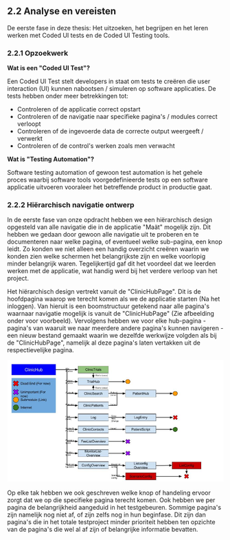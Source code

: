 ## 2.2 Analyse en vereisten

De eerste fase in deze thesis: Het uitzoeken, het begrijpen en het leren werken met Coded UI tests en de Coded UI Testing tools. 

### 2.2.1 Opzoekwerk

**Wat is een "Coded UI Test"?**

Een Coded UI Test stelt developers in staat om tests te creëren die user interaction (UI) kunnen nabootsen / simuleren op software applicaties. De tests hebben onder meer betrekkingen tot:

* Controleren of de applicatie correct opstart
* Controleren of de navigatie naar specifieke pagina's / modules correct verloopt
* Controleren of de ingevoerde data de correcte output weergeeft / verwerkt
* Controleren of de control's werken zoals men verwacht

**Wat is "Testing Automation"?**

Software testing automation of gewoon test automation is het gehele proces waarbij software tools voorgedefinieerde tests op een software applicatie uitvoeren vooraleer het betreffende product in productie gaat.

### 2.2.2 Hiërarchisch navigatie ontwerp

In de eerste fase van onze opdracht hebben we een hiërarchisch design opgesteld van alle navigatie die in de applicatie "Maät" mogelijk zijn. Dit hebben we gedaan door gewoon alle navigatie uit te proberen en te documenteren naar welke pagina, of eventueel welke sub-pagina, een knop leidt. Zo konden we niet alleen een handig overzicht creëren waarin we konden zien welke schermen het belangrijkste zijn en welke voorlopig minder belangrijk waren. Tegelijkertijd gaf dit het voordeel dat we leerden werken met de applicatie, wat handig werd bij het verdere verloop van het project. 

Het hiërarchisch design vertrekt vanuit de "ClinicHubPage". Dit is de hoofdpagina waarop we terecht komen als we de applicatie starten (Na het inloggen). Van hieruit is een boomstructuur getekend naar alle pagina's waarnaar navigatie mogelijk is vanuit de "ClinicHubPage" (Zie afbeelding onder voor voorbeeld). Vervolgens hebben we voor elke hub-pagina - pagina's van waaruit we naar meerdere andere pagina's kunnen navigeren - een nieuw bestand gemaakt waarin we dezelfde werkwijze volgden als bij de "ClinicHubPage", namelijk al deze pagina's laten vertakken uit de respectievelijke pagina. 

![Voorbeeld: boomstructuur van "ClinicHubPage"](/OverigeDocumenten/Afbeeldingen/ClinicHub.jpg)

Op elke tak hebben we ook geschreven welke knop of handeling ervoor zorgt dat we op die specifieke pagina terecht komen. Ook hebben we per pagina de belangrijkheid aangeduid in het testgebeuren. Sommige pagina's zijn namelijk nog niet af, of zijn zelfs nog in hun beginfase. Dit zijn dan pagina's die in het totale testproject minder prioriteit hebben ten opzichte van de pagina's die wel al af zijn of belangrijke informatie bevatten.
